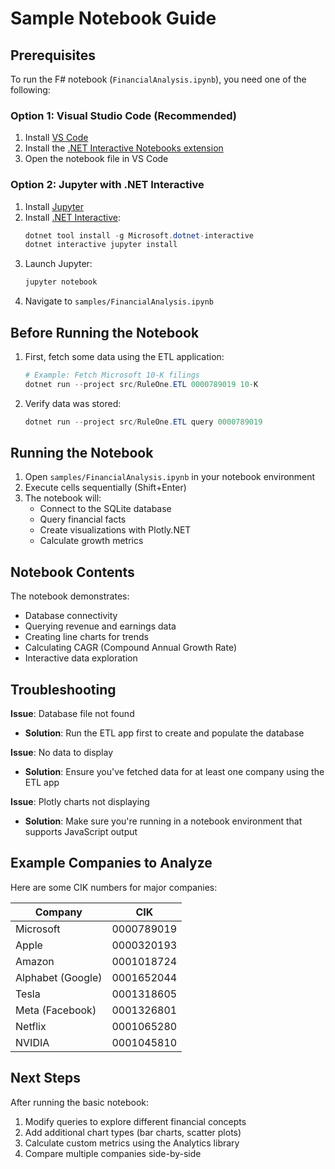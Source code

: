 # Sample Notebook Guide

## Prerequisites

To run the F# notebook (`FinancialAnalysis.ipynb`), you need one of the following:

### Option 1: Visual Studio Code (Recommended)
1. Install [VS Code](https://code.visualstudio.com/)
2. Install the [.NET Interactive Notebooks extension](https://marketplace.visualstudio.com/items?itemName=ms-dotnettools.dotnet-interactive-vscode)
3. Open the notebook file in VS Code

### Option 2: Jupyter with .NET Interactive
1. Install [Jupyter](https://jupyter.org/install)
2. Install [.NET Interactive](https://github.com/dotnet/interactive):
   ```powershell
   dotnet tool install -g Microsoft.dotnet-interactive
   dotnet interactive jupyter install
   ```
3. Launch Jupyter:
   ```powershell
   jupyter notebook
   ```
4. Navigate to `samples/FinancialAnalysis.ipynb`

## Before Running the Notebook

1. First, fetch some data using the ETL application:
   ```powershell
   # Example: Fetch Microsoft 10-K filings
   dotnet run --project src/RuleOne.ETL 0000789019 10-K
   ```

2. Verify data was stored:
   ```powershell
   dotnet run --project src/RuleOne.ETL query 0000789019
   ```

## Running the Notebook

1. Open `samples/FinancialAnalysis.ipynb` in your notebook environment
2. Execute cells sequentially (Shift+Enter)
3. The notebook will:
   - Connect to the SQLite database
   - Query financial facts
   - Create visualizations with Plotly.NET
   - Calculate growth metrics

## Notebook Contents

The notebook demonstrates:
- Database connectivity
- Querying revenue and earnings data
- Creating line charts for trends
- Calculating CAGR (Compound Annual Growth Rate)
- Interactive data exploration

## Troubleshooting

**Issue**: Database file not found
- **Solution**: Run the ETL app first to create and populate the database

**Issue**: No data to display
- **Solution**: Ensure you've fetched data for at least one company using the ETL app

**Issue**: Plotly charts not displaying
- **Solution**: Make sure you're running in a notebook environment that supports JavaScript output

## Example Companies to Analyze

Here are some CIK numbers for major companies:

| Company | CIK |
|---------|-----|
| Microsoft | 0000789019 |
| Apple | 0000320193 |
| Amazon | 0001018724 |
| Alphabet (Google) | 0001652044 |
| Tesla | 0001318605 |
| Meta (Facebook) | 0001326801 |
| Netflix | 0001065280 |
| NVIDIA | 0001045810 |

## Next Steps

After running the basic notebook:
1. Modify queries to explore different financial concepts
2. Add additional chart types (bar charts, scatter plots)
3. Calculate custom metrics using the Analytics library
4. Compare multiple companies side-by-side
